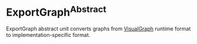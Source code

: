 # ExportGraph<sup>Abstract</sup>

ExportGraph abstract unit converts graphs from [VisualGraph](../VisualGraph/README.md) runtime format to
implementation-specific format.
